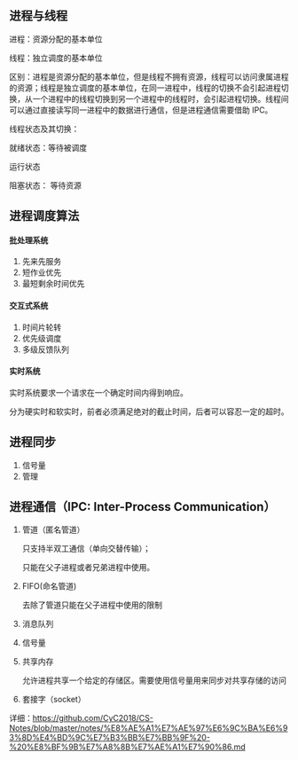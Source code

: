 ## 进程与线程

进程：资源分配的基本单位

线程：独立调度的基本单位

区别：进程是资源分配的基本单位，但是线程不拥有资源，线程可以访问隶属进程的资源；线程是独立调度的基本单位，在同一进程中，线程的切换不会引起进程切换，从一个进程中的线程切换到另一个进程中的线程时，会引起进程切换。线程间可以通过直接读写同一进程中的数据进行通信，但是进程通信需要借助 IPC。

线程状态及其切换：

就绪状态：等待被调度

运行状态

阻塞状态： 等待资源



## 进程调度算法

#### 批处理系统

1. 先来先服务 
2. 短作业优先
3. 最短剩余时间优先

#### 交互式系统

1. 时间片轮转
2. 优先级调度
3. 多级反馈队列

#### 实时系统

实时系统要求一个请求在一个确定时间内得到响应。

分为硬实时和软实时，前者必须满足绝对的截止时间，后者可以容忍一定的超时。



## 进程同步

1. 信号量
2. 管理



## 进程通信（IPC: Inter-Process Communication）

1. 管道（匿名管道）

   只支持半双工通信（单向交替传输）；

   只能在父子进程或者兄弟进程中使用。

2. FIFO(命名管道)

   去除了管道只能在父子进程中使用的限制

3. 消息队列

4. 信号量

5. 共享内存

   允许进程共享一个给定的存储区。需要使用信号量用来同步对共享存储的访问

6. 套接字（socket）



详细：https://github.com/CyC2018/CS-Notes/blob/master/notes/%E8%AE%A1%E7%AE%97%E6%9C%BA%E6%93%8D%E4%BD%9C%E7%B3%BB%E7%BB%9F%20-%20%E8%BF%9B%E7%A8%8B%E7%AE%A1%E7%90%86.md

